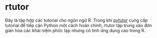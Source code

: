 # rtutor

Đây là tập hợp các tutorial cho ngôn ngữ R. Trong khi [pytutor](https://github.com/gothmania/pytutor) cung cấp tutorial để tiếp cận Python một cách hoàn chỉnh, rtutor tập trung vào đơn giản hóa các khái niệm phức tạp nhưng có tính ứng dụng cao trong R.
